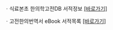 ㆍ식료본초 한의학고전DB 서적정보 <a href="https://mediclassics.kr/books/185, target=_blank">[바로가기]</a>

ㆍ고전한의번역서 eBook 서적목록 <a href="https://info.mediclassics.kr/bookshelf/list/eBook/list, target=_blank">[바로가기]</a>
